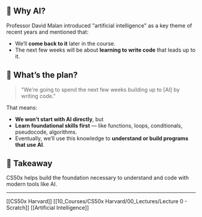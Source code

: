

## 🤖 Why AI?

Professor David Malan introduced "artificial intelligence" as a key theme of recent years and mentioned that:

- We’ll **come back to it** later in the course.
- The next few weeks will be about **learning to write code** that leads up to it.

## 🧱 What’s the plan?

> "We're going to spend the next few weeks building up to [AI] by writing code."

That means:

- **We won’t start with AI directly**, but
- **Learn foundational skills first** — like functions, loops, conditionals, pseudocode, algorithms.
- Eventually, we’ll use this knowledge to **understand or build programs that use AI**.

## 🚀 Takeaway

CS50x helps build the foundation necessary to understand and code with modern tools like AI.

---

[[CS50x Harvard]]
[[10_Courses/CS50x Harvard/00_Lectures/Lecture 0 - Scratch]]
[[Artificial Intelligence]]